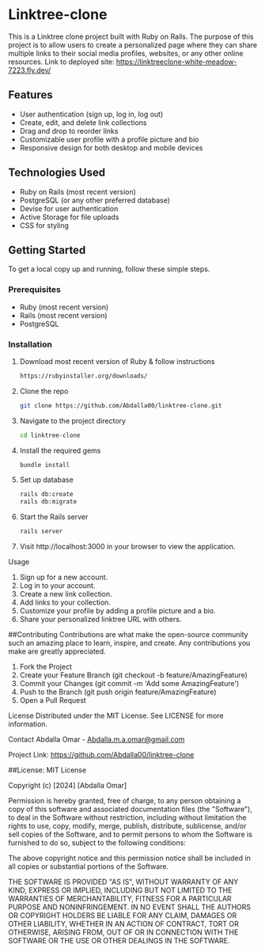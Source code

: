 # Linktree-clone

This is a Linktree clone project built with Ruby on Rails. The purpose of this project is to allow users to create a personalized page where they can share multiple links to their social media profiles, websites, or any other online resources.
Link to deployed site: https://linktreeclone-white-meadow-7223.fly.dev/

## Features

- User authentication (sign up, log in, log out)
- Create, edit, and delete link collections
- Drag and drop to reorder links
- Customizable user profile with a profile picture and bio
- Responsive design for both desktop and mobile devices

## Technologies Used

- Ruby on Rails (most recent version)
- PostgreSQL (or any other preferred database)
- Devise for user authentication
- Active Storage for file uploads
- CSS for styling

## Getting Started

To get a local copy up and running, follow these simple steps.

### Prerequisites

- Ruby (most recent version)
- Rails (most recent version)
- PostgreSQL

### Installation

1. Download most recent version of Ruby & follow instructions

   ```sh
   https://rubyinstaller.org/downloads/

2. Clone the repo
   ```sh
   git clone https://github.com/Abdalla00/linktree-clone.git

3. Navigate to the project directory
   ```sh
   cd linktree-clone

4. Install the required gems
   ```sh
   bundle install
   
5. Set up database
   ```sh
   rails db:create
   rails db:migrate

   
6. Start the Rails server
   ```sh
   rails server
   
7. Visit http://localhost:3000 in your browser to view the application.



Usage
1. Sign up for a new account.
2. Log in to your account.
3. Create a new link collection.
4. Add links to your collection.
5. Customize your profile by adding a profile picture and a bio.
6. Share your personalized linktree URL with others.

##Contributing
Contributions are what make the open-source community such an amazing place to learn, inspire, and create. Any contributions you make are greatly appreciated.

1. Fork the Project
2. Create your Feature Branch (git checkout -b feature/AmazingFeature)
3. Commit your Changes (git commit -m 'Add some AmazingFeature')
4. Push to the Branch (git push origin feature/AmazingFeature)
5. Open a Pull Request

License
Distributed under the MIT License. See LICENSE for more information.

Contact
Abdalla Omar - Abdalla.m.a.omar@gmail.com

Project Link: https://github.com/Abdalla00/linktree-clone

##License:
MIT License

Copyright (c) [2024] [Abdalla Omar]

Permission is hereby granted, free of charge, to any person obtaining a copy
of this software and associated documentation files (the "Software"), to deal
in the Software without restriction, including without limitation the rights
to use, copy, modify, merge, publish, distribute, sublicense, and/or sell
copies of the Software, and to permit persons to whom the Software is
furnished to do so, subject to the following conditions:

The above copyright notice and this permission notice shall be included in all
copies or substantial portions of the Software.

THE SOFTWARE IS PROVIDED "AS IS", WITHOUT WARRANTY OF ANY KIND, EXPRESS OR
IMPLIED, INCLUDING BUT NOT LIMITED TO THE WARRANTIES OF MERCHANTABILITY,
FITNESS FOR A PARTICULAR PURPOSE AND NONINFRINGEMENT. IN NO EVENT SHALL THE
AUTHORS OR COPYRIGHT HOLDERS BE LIABLE FOR ANY CLAIM, DAMAGES OR OTHER
LIABILITY, WHETHER IN AN ACTION OF CONTRACT, TORT OR OTHERWISE, ARISING FROM,
OUT OF OR IN CONNECTION WITH THE SOFTWARE OR THE USE OR OTHER DEALINGS IN THE
SOFTWARE.
